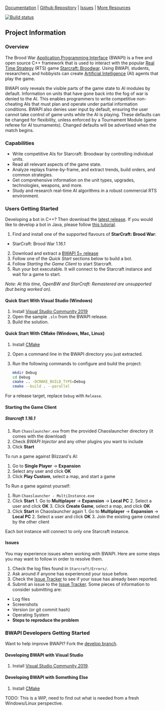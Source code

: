 [Documentation](http://bwapi.github.io/) | [Github Repository](https://github.com/bwapi/bwapi) | [Issues](https://github.com/bwapi/bwapi/issues) | [More Resources](https://github.com/bwapi/bwapi/wiki/Useful-Links)

[![Build status](https://ci.appveyor.com/api/projects/status/6eikd5g49co6l5ty/branch/develop?svg=true)](https://ci.appveyor.com/project/heinermann/bwapi/branch/develop)

## Project Information

### Overview

The Brood War [Application Programming Interface](https://en.wikipedia.org/wiki/Application_programming_interface) (BWAPI)
is a free and open source C++ framework that is used to interact with the popular
[Real Time Strategy](https://en.wikipedia.org/wiki/Real-time_strategy) (RTS) game
[Starcraft: Broodwar](http://www.blizzard.com/games/sc/). Using BWAPI, students, researchers, and hobbyists can
create [Artificial Intelligence](https://en.wikipedia.org/wiki/Artificial_intelligence) (AI) agents that play the game.

BWAPI only reveals the visible parts of the game state to AI modules by default. Information on units
that have gone back into the fog of war is denied to the AI. This enables programmers to write competitive
non-cheating AIs that must plan and operate under partial information conditions. BWAPI also denies
user input by default, ensuring the user cannot take control of game units while the AI is playing.
These defaults can be changed for flexibility, unless enforced by a Tournament Module (game referee for
AI tournaments). Changed defaults will be advertised when the match begins.


### Capabilities

 - Write competitive AIs for Starcraft: Broodwar by controlling individual units.
 - Read all relevant aspects of the game state.
 - Analyze replays frame-by-frame, and extract trends, build orders, and common strategies.
 - Get comprehensive information on the unit types, upgrades, technologies, weapons, and more.
 - Study and research real-time AI algorithms in a robust commercial RTS environment.

 
### Users Getting Started
Developing a bot in C++? Then download the [latest release](https://github.com/bwapi/bwapi/releases). If you would like to develop a bot in Java, please follow [this tutorial](http://sscaitournament.com/index.php?action=tutorial).

1. Find and install one of the supported flavours of **StarCraft: Brood War**:
  - StarCraft: Brood War 1.16.1
2. Download and extract a [BWAPI 5+ release](https://github.com/bwapi/bwapi/releases)
3. Follow one of the *Quick Start* sections below to build a bot.
4. Follow *Starting the Game Client* to start Starcraft.
5. Run your bot executable. It will connect to the Starcraft instance and wait for a game to start.

*Note: At this time, OpenBW and StarCraft: Remastered are unsupported (but being worked on).*

#### Quick Start With Visual Studio (Windows)

1. Install [Visual Studio Community 2019](https://visualstudio.microsoft.com/vs/)
3. Open the sample `.sln` from the BWAPI release.
4. Build the solution.

#### Quick Start With CMake (Windows, Mac, Linux)

1. Install [CMake](https://cmake.org/)
2. Open a command line in the BWAPI directory you just extracted.
3. Run the following commands to configure and build the project:

    ```sh
    mkdir Debug
    cd Debug
    cmake .. -DCMAKE_BUILD_TYPE=Debug
    cmake --build . --parallel
    ```

For a release target, replace `Debug` with `Release`.

#### Starting the Game Client

##### Starcraft 1.16.1
1. Run `Chaoslauncher.exe` from the provided Chaoslauncher directory (it comes with the download)
2. Check *BWAPI Injector* and any other plugins you want to include
3. Click **Start**

To run a game against Blizzard's AI:
  1. Go to **Single Player** -> **Expansion**
  2. Select any user and click **OK**
  3. Click **Play Custom**, select a map, and start a game

To Run a game against yourself:
  1. Run `Chaoslauncher - MultiInstance.exe`
  2. Click **Start**
    1. Go to **Multiplayer** -> **Expansion** -> **Local PC**
    2. Select a user and click **OK**
    3. Click **Create Game**, select a map, and click **OK**
  3. Click **Start** in Chaoslauncher again
    1. Go to **Multiplayer** -> **Expansion** -> **Local PC**
    2. Select a user and click **OK**
    3. Join the existing game created by the other client

Each bot instance will connect to only one Starcraft instance.

#### Issues
You may experience issues when working with BWAPI. Here are some steps you may want to follow in order to resolve them.
1. Check the log files found in `Starcraft/Errors/`.
2. Ask around if anyone has experienced your issue before.
3. Check the [Issue Tracker](https://github.com/bwapi/bwapi/issues) to see if your issue has already been reported.
4. Submit an issue to the [Issue Tracker](https://github.com/bwapi/bwapi/issues). Some pieces of information to consider submitting are:
  * Log files
  * Screenshots
  * Version (or git commit hash)
  * Operating System
  * **Steps to reproduce the problem**

### BWAPI Developers Getting Started
Want to help improve BWAPI? Fork the [develop branch](https://github.com/bwapi/bwapi/tree/develop).

#### Developing BWAPI with Visual Studio
1. Install [Visual Studio Community 2019](https://visualstudio.microsoft.com/vs/).

#### Developing BWAPI with Something Else
1. Install [CMake](https://cmake.org/)


TODO: This is a WIP, need to find out what is needed from a fresh Windows/Linux perspective.

